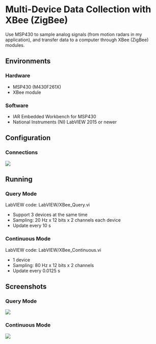 # Multi-Device Data Collection with XBee (ZigBee)
Use MSP430 to sample analog signals (from motion radars in my application), and transfer data to a computer through XBee (ZigBee) modules.

## Environments
### Hardware
- MSP430 (M430F261X)
- XBee module

### Software
- IAR Embedded Workbench for MSP430
- National Instruments (NI) LabVIEW 2015 or newer

## Configuration

### Connections
<img src="https://rookiepeng.github.io/Multi_Radar_XBee/img/connection.png">

## Running

### Query Mode
LabVIEW code: LabVIEW/XBee_Query.vi
- Support 3 devices at the same time
- Sampling: 20 Hz x 12 bits x 2 channels each device
- Update every 10 s

### Continuous Mode
LabVIEW code: LabVIEW/XBee_Continuous.vi
- 1 device
- Sampling: 80 Hz x 12 bits x 2 channels
- Update every 0.0125 s

## Screenshots

### Query Mode
<img src="https://rookiepeng.github.io/Multi_Radar_XBee/img/query.png">

### Continuous Mode
<img src="https://rookiepeng.github.io/Multi_Radar_XBee/img/continuous.png">
